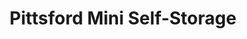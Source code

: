 ---
title: "Pittsford Mini Self-Storage"
url: /pittsford/pittsford-mini-self-storage/
shop: Mieten
---
